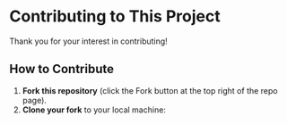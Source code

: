 # Contributing to This Project

Thank you for your interest in contributing!

## How to Contribute

1. **Fork this repository** (click the Fork button at the top right of the repo page).
2. **Clone your fork** to your local machine:
